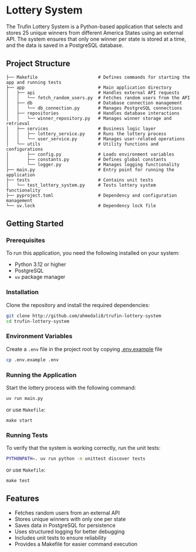 # Lottery System

The Trufin Lottery System is a Python-based application that selects and stores 25 unique winners from different America States using an external API. The system ensures that only one winner per state is stored at a time, and the data is saved in a PostgreSQL database.

## Project Structure

```tree
├── Makefile                       # Defines commands for starting the app and running tests
├── app                            # Main application directory
│   ├── api                        # Handles external API requests
│   │   └── fetch_random_users.py  # Fetches random users from the API
│   ├── db                         # Database connection management
│   │   └── db_connection.py       # Manages PostgreSQL connections
│   ├── repositories               # Handles database interactions
│   │   └── winner_repository.py   # Manages winner storage and retrieval
│   ├── services                   # Business logic layer
│   │   ├── lottery_service.py     # Runs the lottery process
│   │   └── user_service.py        # Manages user-related operations
│   └── utils                      # Utility functions and configurations
│       ├── config.py              # Loads environment variables
│       ├── constants.py           # Defines global constants
│       └── logger.py              # Manages logging functionality
├── main.py                        # Entry point for running the application
├── tests                          # Contains unit tests
│   └── test_lottery_system.py     # Tests lottery system functionality
├── pyproject.toml                 # Dependency and configuration management
└── uv.lock                        # Dependency lock file
```

## Getting Started

### Prerequisites

To run this application, you need the following installed on your system:

- Python 3.12 or higher
- PostgreSQL
- `uv` package manager

### Installation

Clone the repository and install the required dependencies:

```bash
git clone http://github.com/ahmedali8/trufin-lottery-system
cd trufin-lottery-system
```

### Environment Variables

Create a `.env` file in the project root by copying [.env.example](.env.example) file

```bash
cp .env.example .env
```

### Running the Application

Start the lottery process with the following command:

```bash
uv run main.py
```

or use `Makefile`:

```base
make start
```

### Running Tests

To verify that the system is working correctly, run the unit tests:

```bash
PYTHONPATH=. uv run python -m unittest discover tests
```

or use `Makefile`:

```base
make test
```

## Features

- Fetches random users from an external API
- Stores unique winners with only one per state
- Saves data in PostgreSQL for persistence
- Uses structured logging for better debugging
- Includes unit tests to ensure reliability
- Provides a Makefile for easier command execution
